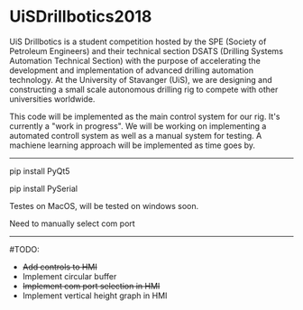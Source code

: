 # UiSDrillbotics2018

UiS Drillbotics is a student competition hosted by the SPE (Society of Petroleum Engineers) and their technical section DSATS (Drilling Systems Automation Technical Section) with the purpose of accelerating the development and implementation of advanced drilling automation technology. At the University of Stavanger (UiS), we are designing and constructing a small scale autonomous drilling rig to compete with other universities worldwide.

This code will be implemented as the main control system for our rig. It's currently a "work in progress". We will be working on implementing a automated controll system as well as a manual system for testing. A machiene learning approach will be implemented as time goes by.

----
pip install PyQt5

pip install PySerial

Testes on MacOS, will be tested on windows soon.

Need to manually select com port

----

#TODO:

- <strike>Add controls to HMI</strike>
- Implement circular buffer
- <strike>Implement com port selection in HMI</strike>
- Implement vertical height graph in HMI

